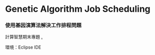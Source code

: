 # Genetic Algorithm Job Scheduling

### 使用基因演算法解決工作排程問題

計算智慧期末專題 [.](https://drive.google.com/file/d/1rhJwVKjwZ98nmS6LbNs0BPefKajEwvjN/view)



環境：Eclipse IDE
